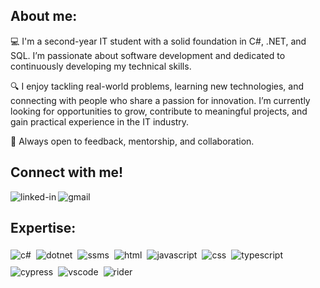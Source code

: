 ## About me:
💻 I'm a second-year IT student with a solid foundation in C#, .NET, and SQL. I’m passionate about software development and dedicated to continuously developing my technical skills.

🔍 I enjoy tackling real-world problems, learning new technologies, and connecting with people who share a passion for innovation. I’m currently looking for opportunities to grow, contribute to meaningful projects, and gain practical experience in the IT industry.

💬 Always open to feedback, mentorship, and collaboration.

## Connect with me!
[<img align="left" alt="linked-in" src="https://img.shields.io/badge/linkedin-%230077B5.svg?&style=for-the-badge&logo=linkedin&logoColor=white" />](https://www.linkedin.com/in/dawidchorazy/)
[<img align="left" alt="gmail" src="https://img.shields.io/badge/Gmail-D14836?style=for-the-badge&logo=gmail&logoColor=white" />](mailto:dawid.chorazy03@gmail.com)
<br/>
## Expertise:
<img align="left" alt="c#" src="https://img.shields.io/badge/C%23-239120?style=for-the-badge&logo=csharp&logoColor=white" style="margin: 5px 8px 5px 0;" />
<img align="left" alt="dotnet" src="https://img.shields.io/badge/.NET-512BD4?style=for-the-badge&logo=dotnet&logoColor=white" style="margin: 5px 8px 5px 0;" />
<img align="left" alt="ssms" src="https://img.shields.io/badge/Microsoft_SQL_Server-CC2927?style=for-the-badge&logo=microsoft-sql-server&logoColor=white" style="margin: 5px 8px 5px 0;" />
<img align="left" alt="html" src="https://img.shields.io/badge/HTML5-E34F26?style=for-the-badge&logo=html5&logoColor=white" style="margin: 5px 8px 5px 0;" />
<img align="left" alt="javascript" src="https://img.shields.io/badge/JavaScript-323330?style=for-the-badge&logo=javascript&logoColor=F7DF1E" style="margin: 5px 8px 5px 0;" />
<img align="left" alt="css" src="https://img.shields.io/badge/CSS3-1572B6?style=for-the-badge&logo=css3&logoColor=white" style="margin: 5px 8px 5px 0;" />
<img align="left" alt="typescript" src="https://img.shields.io/badge/TypeScript-007ACC?style=for-the-badge&logo=typescript&logoColor=white" style="margin: 5px 8px 5px 0;" />
<img align="left" alt="cypress" src="https://img.shields.io/badge/Cypress-17202C?style=for-the-badge&logo=cypress&logoColor=white" style="margin: 5px 8px 5px 0;" />  

<img align="left" alt="vscode" src="https://img.shields.io/badge/VSCode-0078D4?style=for-the-badge&logo=visual%20studio%20code&logoColor=white" style="margin: 5px 8px 5px 0;" />
<img align="left" alt="rider" src="https://img.shields.io/badge/Rider-000000?style=for-the-badge&logo=Rider&logoColor=white" style="margin: 5px 8px 5px 0;" />

